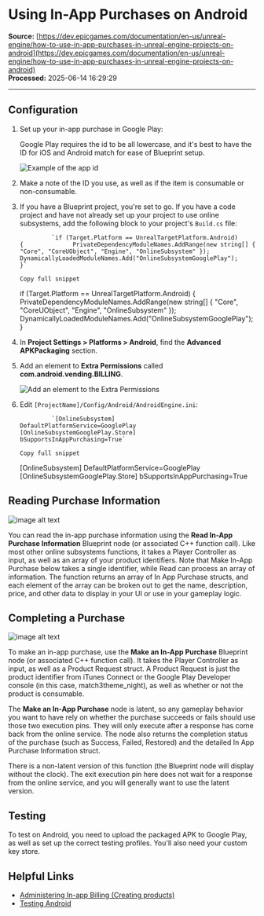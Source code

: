 # Using In-App Purchases on Android

**Source:** [https://dev.epicgames.com/documentation/en-us/unreal-engine/how-to-use-in-app-purchases-in-unreal-engine-projects-on-android](https://dev.epicgames.com/documentation/en-us/unreal-engine/how-to-use-in-app-purchases-in-unreal-engine-projects-on-android)  
**Processed:** 2025-06-14 16:29:29

---

## Configuration

1.  Set up your in-app purchase in Google Play:
    
    Google Play requires the id to be all lowercase, and it's best to have the ID for iOS and Android match for ease of Blueprint setup.
    
    ![Example of the app id](https://d1iv7db44yhgxn.cloudfront.net/documentation/images/db7298c2-8fb5-489b-be76-7b719a2728ce/01-example-app-id.png "Example of the app id")
2.  Make a note of the ID you use, as well as if the item is consumable or non-consumable.
    
3.  If you have a Blueprint project, you're set to go. If you have a code project and have not already set up your project to use online subsystems, add the following block to your project's `Build.cs` file:
    
    ```
             `if (Target.Platform == UnrealTargetPlatform.Android)          {              PrivateDependencyModuleNames.AddRange(new string[] { "Core", "CoreUObject", "Engine", "OnlineSubsystem" });              DynamicallyLoadedModuleNames.Add("OnlineSubsystemGooglePlay");          }`
    		
    Copy full snippet
    ```
    if (Target.Platform == UnrealTargetPlatform.Android) { PrivateDependencyModuleNames.AddRange(new string\[\] { "Core", "CoreUObject", "Engine", "OnlineSubsystem" }); DynamicallyLoadedModuleNames.Add("OnlineSubsystemGooglePlay"); }
4.  In **Project Settings > Platforms > Android**, find the **Advanced APKPackaging** section.
    
5.  Add an element to **Extra Permissions** called **com.android.vending.BILLING**.
    
    ![Add an element to the Extra Permissions](https://d1iv7db44yhgxn.cloudfront.net/documentation/images/702a6fe1-1d04-4a86-b9e7-1196a5d08232/ue5_1-02-add-extra-permission.png "Add an element to the Extra Permissions")
6.  Edit `[ProjectName]/Config/Android/AndroidEngine.ini`:
    
    ```
             `[OnlineSubsystem]          DefaultPlatformService=GooglePlay 		          [OnlineSubsystemGooglePlay.Store]          bSupportsInAppPurchasing=True`
    		
    Copy full snippet
    ```
    \[OnlineSubsystem\] DefaultPlatformService=GooglePlay \[OnlineSubsystemGooglePlay.Store\] bSupportsInAppPurchasing=True

## Reading Purchase Information

![image alt text](https://d1iv7db44yhgxn.cloudfront.net/documentation/images/e5a9e2f0-87fa-4f22-9c57-bc28ffc81abd/image_3.png)

You can read the in-app purchase information using the **Read In-App Purchase Information** Blueprint node (or associated C++ function call). Like most other online subsystems functions, it takes a Player Controller as input, as well as an array of your product identifiers. Note that Make In-App Purchase below takes a single identifier, while Read can process an array of information. The function returns an array of In App Purchase structs, and each element of the array can be broken out to get the name, description, price, and other data to display in your UI or use in your gameplay logic.

## Completing a Purchase

![image alt text](https://d1iv7db44yhgxn.cloudfront.net/documentation/images/7ef98ff4-6261-4f11-ba1c-e6f8cd0b9505/image_4.png)

To make an in-app purchase, use the **Make an In-App Purchase** Blueprint node (or associated C++ function call). It takes the Player Controller as input, as well as a Product Request struct. A Product Request is just the product identifier from iTunes Connect or the Google Play Developer console (in this case, match3theme\_night), as well as whether or not the product is consumable.

The **Make an In-App Purchase** node is latent, so any gameplay behavior you want to have rely on whether the purchase succeeds or fails should use those two execution pins. They will only execute after a response has come back from the online service. The node also returns the completion status of the purchase (such as Success, Failed, Restored) and the detailed In App Purchase Information struct.

There is a non-latent version of this function (the Blueprint node will display without the clock). The exit execution pin here does not wait for a response from the online service, and you will generally want to use the latent version.

## Testing

To test on Android, you need to upload the packaged APK to Google Play, as well as set up the correct testing profiles. You'll also need your custom key store.

## Helpful Links

-   [Administering In-app Billing (Creating products)](http://developer.android.com/google/play/billing/billing_admin.html)
-   [Testing Android](http://developer.android.com/google/play/billing/billing_testing.html)